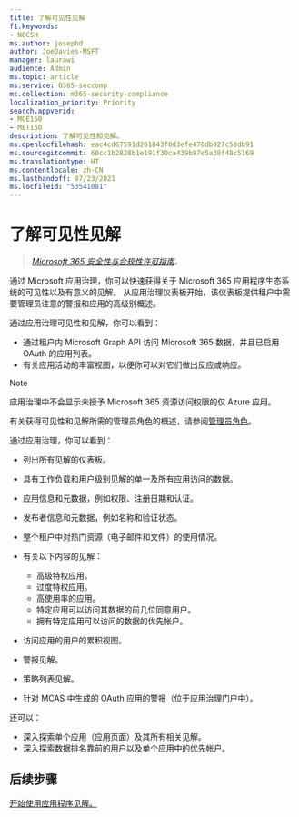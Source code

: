 ```yaml
---
title: 了解可见性见解
f1.keywords:
- NOCSH
ms.author: josephd
author: JoeDavies-MSFT
manager: laurawi
audience: Admin
ms.topic: article
ms.service: O365-seccomp
ms.collection: m365-security-compliance
localization_priority: Priority
search.appverid:
- MOE150
- MET150
description: 了解可见性和见解。
ms.openlocfilehash: eac4cd67591d261843f0d3efe476db027c58db91
ms.sourcegitcommit: 60cc1b2828b1e191f30ca439b97e5a38f48c5169
ms.translationtype: HT
ms.contentlocale: zh-CN
ms.lasthandoff: 07/23/2021
ms.locfileid: "53541081"
---
```

# <a name="learn-about-visibility-and-insights"></a>了解可见性见解

>*[Microsoft 365 安全性与合规性许可指南](https://aka.ms/ComplianceSD)。*

通过 Microsoft 应用治理，你可以快速获得关于 Microsoft 365 应用程序生态系统的可见性以及有意义的见解。 从应用治理仪表板开始，该仪表板提供租户中需要管理员注意的警报和应用的高级别概述。

通过应用治理可见性和见解，你可以看到：

- 通过租户内 Microsoft Graph API 访问 Microsoft 365 数据，并且已启用 OAuth 的应用列表。
- 有关应用活动的丰富视图，以便你可以对它们做出反应或响应。

>[!Note]
>应用治理中不会显示未授予 Microsoft 365 资源访问权限的仅 Azure 应用。
>

有关获得可见性和见解所需的管理员角色的概述，请参阅[管理员角色](app-governance-get-started.md#administrator-roles)。

通过应用治理，你可以看到：

- 列出所有见解的仪表板。
- 具有工作负载和用户级别见解的单一及所有应用访问的数据。
- 应用信息和元数据，例如权限、注册日期和认证。
- 发布者信息和元数据，例如名称和验证状态。
- 整个租户中对热门资源（电子邮件和文件）的使用情况。
- 有关以下内容的见解：

  - 高级特权应用。
  - 过度特权应用。
  - 高使用率的应用。
  - 特定应用可以访问其数据的前几位同意用户。
  - 拥有特定应用可以访问的数据的优先帐户。

- 访问应用的用户的累积视图。
- 警报见解。
- 策略列表见解。
<!--
- Policies created in MCAS in the app governance portal.
-->
- 针对 MCAS 中生成的 OAuth 应用的警报（位于应用治理门户中）。

还可以：

- 深入探索单个应用（应用页面）及其所有相关见解。
- 深入探索数据排名靠前的用户以及单个应用中的优先帐户。

## <a name="next-step"></a>后续步骤

[开始使用应用程序见解。](app-governance-visibility-insights-get-started.md)
